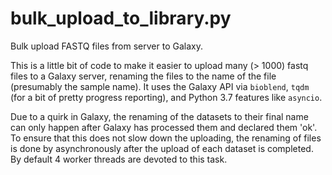 # bulk_upload_to_library.py
Bulk upload FASTQ files from server to Galaxy.

This is a little bit of code to make it easier to upload many (> 1000) fastq files to a Galaxy server, renaming the files to the name of the file (presumably the sample name). It uses the Galaxy API via `bioblend`, `tqdm` (for a bit of pretty progress reporting), and Python 3.7 features like `asyncio`.

Due to a quirk in Galaxy, the renaming of the datasets to their final name can only happen after Galaxy has processed them and declared them 'ok'. To ensure that this does not slow down the uploading, the renaming of files is done by asynchronously after the upload of each dataset is completed. By default 4 worker threads are devoted to this task.
